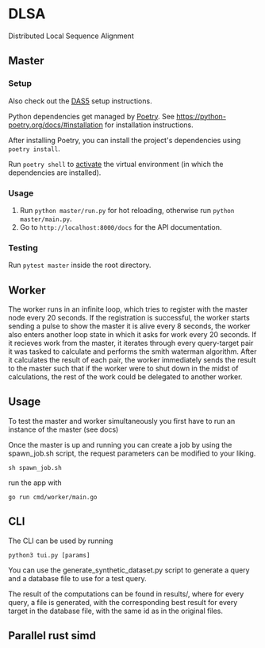 # DLSA

Distributed Local Sequence Alignment

## Master

### Setup

Also check out the [DAS5](DAS5.md) setup instructions.

Python dependencies get managed by [Poetry](https://python-poetry.org/).
See https://python-poetry.org/docs/#installation for installation instructions.

After installing Poetry, you can install the project's dependencies using `poetry install`.

Run `poetry shell` to [activate](https://python-poetry.org/docs/basic-usage/#activating-the-virtual-environment) the virtual environment (in which the dependencies are installed).

### Usage

1. Run `python master/run.py` for hot reloading, otherwise run `python master/main.py`.
2. Go to `http://localhost:8000/docs` for the API documentation.

### Testing

Run `pytest master` inside the root directory.

## Worker

The worker runs in an infinite loop, which tries to register with the master node every 20 seconds. If the registration is successful, the worker starts sending a pulse to show the master it is alive every 8 seconds, the worker also enters another loop state in which it asks for work every 20 seconds. If it recieves work from the master, it iterates through every query-target pair it was tasked to calculate and performs the smith waterman algorithm. After it calculates the result of each pair, the worker immediately sends the result to the master such that if the worker were to shut down in the midst of calculations, the rest of the work could be delegated to another worker.

## Usage

To test the master and worker simultaneously you first have to run an instance of the master (see docs)

Once the master is up and running you can create a job by using the spawn_job.sh script, the request parameters can be modified to your liking.

`sh spawn_job.sh`

run the app with

`go run cmd/worker/main.go`

## CLI

The CLI can be used by running

`python3 tui.py [params]`

You can use the generate_synthetic_dataset.py script to generate a query and a database file to use for a test query.

The result of the computations can be found in results/, where for every query, a file is generated, with the corresponding best result for every target in the database file, with the same id as in the original files.

## Parallel rust simd
